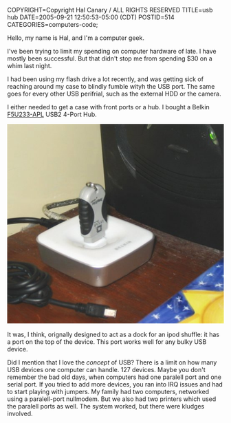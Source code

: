 COPYRIGHT=Copyright Hal Canary / ALL RIGHTS RESERVED
TITLE=usb hub
DATE=2005-09-21 12:50:53-05:00 (CDT)
POSTID=514
CATEGORIES=computers-code;

Hello, my name is Hal, and I'm a computer geek.

I've been trying to limit my spending on computer hardware of late. I have mostly been successful. But that didn't stop me from spending $30 on a whim last night.

I had been using my flash drive a lot recently, and was getting sick of reaching around my case to blindly fumble wityh the USB port. The same goes for every other USB perifrial, such as the external HDD or the camera.

I either needed to get a case with front ports or a hub. I bought a Belkin [F5U233-APL](http://tinyurl.com/coug4) USB2 4-Port Hub.

![[hub pic]](/images/2005-09-21-belkin-hub.jpg)

It was, I think, orignally designed to act as a dock for an ipod shuffle: it has a port on the top of the device. This port works well for any bulky USB device.

Did I mention that I love the _concept_ of USB? There is a limit on how many USB devices one computer can handle. 127 devices. Maybe you don't remember the bad old days, when computers had one paralell port and one serial port. If you tried to add more devices, you ran into IRQ issues and had to start playing with jumpers. My family had two computers, networked using a paralell-port nullmodem. But we also had two printers which used the paralell ports as well. The system worked, but there were kludges involved.
